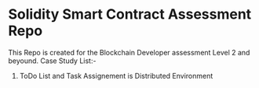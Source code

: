 # Solidity Smart Contract Assessment Repo
This Repo is created for the Blockchain Developer assessment Level 2 and beyound.
Case Study List:-
1. ToDo List and Task Assignement is Distributed Environment
